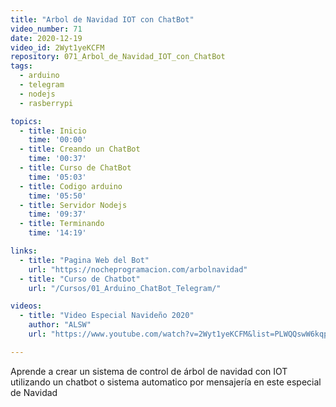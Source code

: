 ```yaml
---
title: "Arbol de Navidad IOT con ChatBot"
video_number: 71
date: 2020-12-19
video_id: 2Wyt1yeKCFM
repository: 071_Arbol_de_Navidad_IOT_con_ChatBot
tags:
  - arduino
  - telegram
  - nodejs
  - rasberrypi

topics:
  - title: Inicio
    time: '00:00'
  - title: Creando un ChatBot
    time: '00:37'
  - title: Curso de ChatBot
    time: '05:03'
  - title: Codigo arduino
    time: '05:50'
  - title: Servidor Nodejs
    time: '09:37'
  - title: Terminando
    time: '14:19'

links:
  - title: "Pagina Web del Bot"
    url: "https://nocheprogramacion.com/arbolnavidad"
  - title: "Curso de Chatbot"
    url: "/Cursos/01_Arduino_ChatBot_Telegram/"

videos:
  - title: "Video Especial Navideño 2020"
    author: "ALSW"
    url: "https://www.youtube.com/watch?v=2Wyt1yeKCFM&list=PLWQQswW6kqpU9MU68MFOa6Q6pbQ1mdDJQ"

---
```


Aprende a crear un sistema de control de árbol de navidad con IOT utilizando un chatbot o sistema automatico por mensajería en este especial de Navidad
